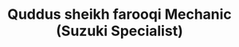 ---
title: "Quddus sheikh farooqi Mechanic (Suzuki Specialist)"
url: /karachi/quddus-sheikh-farooqi-mechanic-suzuki-specialist/
shop: shop
---